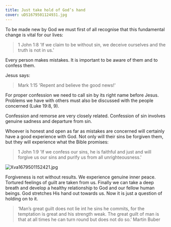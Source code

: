 ```yaml
---
title: Just take hold of God’s hand
cover: uDS1679501124931.jpg
---
```


To be made new by God we must first of all recognise that this fundamental change is vital for our lives:

> <callout>1 John 1:8</callout>
> 'If we claim to be without sin, we deceive ourselves and the truth is not in us.'

Every person makes mistakes. It is important to be aware of them and to confess them.

Jesus says:

> <callout>Mark 1:15</callout>
> 'Repent and believe the good news!'

For proper confession we need to call sin by its right name before Jesus. Problems we have with others must also be discussed with the people concerned (Luke 19:8, 9). 

Confession and remorse are very closely related. Confession of sin involves genuine sadness and departure from sin. 

Whoever is honest and open as far as mistakes are concerned will certainly have a good experience with God. Not only will their sins be forgiven them, but they will experience what the Bible promises:

> <callout>1 John 1:9</callout>
> 'If we confess our sins, he is faithful and just and will forgive us our sins and purify us from all unrighteousness.'

![Xva1679501152421.jpg]()

Forgiveness is not without results. We experience genuine inner peace. Tortured feelings of guilt are taken from us. Finally we can take a deep breath and develop a healthy relationship to God and our fellow human beings. God stretches His hand out towards us. Now it is just a question of holding on to it.

> ‘Man’s great guilt does not lie int he sins he commits, for the temptation is great and his strength weak. The great guilt of man is that at all times he can turn round but does not do so.’ Martin Buber